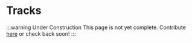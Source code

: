 # Tracks

:::warning Under Construction
This page is not yet complete. Contribute [here](https://github.com/creacher4/assetto-corsa-arc) or check back soon!
:::

